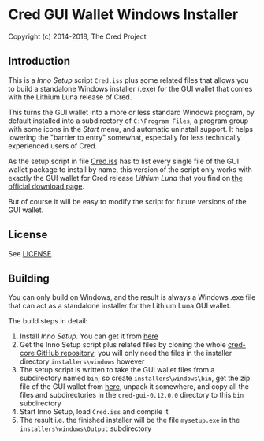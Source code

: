 # Cred GUI Wallet Windows Installer #

Copyright (c) 2014-2018, The Cred Project

## Introduction ##

This is a *Inno Setup* script `Cred.iss` plus some related files
that allows you to build a standalone Windows installer (.exe) for
the GUI wallet that comes with the Lithium Luna release of Cred.

This turns the GUI wallet into a more or less standard Windows program,
by default installed into a subdirectory of `C:\Program Files`, a
program group with some icons in the *Start* menu, and automatic
uninstall support. It helps lowering the "barrier to entry"
somewhat, especially for less technically experienced users of
Cred.

As the setup script in file [Cred.iss](Cred.iss) has to list every
single file of the GUI wallet package to install by name,
this version of the script only works with exactly the GUI wallet
for Cred release *Lithium Luna* that you find on
[the official download page](https://getcred.org/downloads/).

But of course it will be easy to modify the script for future
versions of the GUI wallet.

## License ##

See [LICENSE](LICENSE).

## Building ##

You can only build on Windows, and the result is always a
Windows .exe file that can act as a standalone installer for the
Lithium Luna GUI wallet.

The build steps in detail:

1. Install *Inno Setup*. You can get it from [here](http://www.jrsoftware.org/isdl.php)
2. Get the Inno Setup script plus related files by cloning the whole [cred-core GitHub repository](https://github.com/VangYangPao/cred-core); you will only need the files in the installer directory `installers\windows` however
3. The setup script is written to take the GUI wallet files from a subdirectory named `bin`; so create `installers\windows\bin`, get the zip file of the GUI wallet from [here](https://getcred.org/downloads/), unpack it somewhere, and copy all the files and subdirectories in the `cred-gui-0.12.0.0` directory to this `bin` subdirectory
4. Start Inno Setup, load `Cred.iss` and compile it
5. The result i.e. the finished installer will be the file `mysetup.exe` in the `installers\windows\Output` subdirectory 

